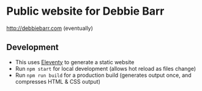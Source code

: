 # Public website for Debbie Barr

http://debbiebarr.com (eventually)

## Development

- This uses [Eleventy](https://www.11ty.dev/) to generate a static website
- Run `npm start` for local development (allows hot reload as files change)
- Run `npm run build` for a production build (generates output once, and compresses HTML & CSS output)
